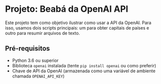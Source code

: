 # Projeto: Beabá da OpenAI API

Este projeto tem como objetivo ilustrar como usar a API da OpenAI.
Para isso, usamos dois scripts principais: um para obter capitais de países e outro para resumir arquivos de texto.

## Pré-requisitos

- Python 3.6 ou superior
- Biblioteca `openai` instalada (tente `pip install openai` ou como preferir)
- Chave de API da OpenAI (armazenada como uma variável de ambiente chamada `OPENAI_API_KEY`)
